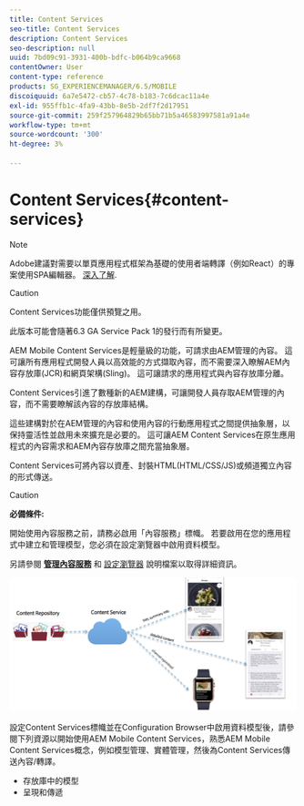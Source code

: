 ```yaml
---
title: Content Services
seo-title: Content Services
description: Content Services
seo-description: null
uuid: 7bd09c91-3931-400b-bdfc-b064b9ca9668
contentOwner: User
content-type: reference
products: SG_EXPERIENCEMANAGER/6.5/MOBILE
discoiquuid: 6a7e5472-cb57-4c78-b183-7c6dcac11a4e
exl-id: 955ffb1c-4fa9-43bb-8e5b-2df7f2d17951
source-git-commit: 259f257964829b65bb71b5a46583997581a91a4e
workflow-type: tm+mt
source-wordcount: '300'
ht-degree: 3%

---
```


# Content Services{#content-services}

>[!NOTE]
>
>Adobe建議對需要以單頁應用程式框架為基礎的使用者端轉譯（例如React）的專案使用SPA編輯器。 [深入了解](/help/sites-developing/spa-overview.md).

>[!CAUTION]
>
>Content Services功能僅供預覽之用。
>
>此版本可能會隨著6.3 GA Service Pack 1的發行而有所變更。

AEM Mobile Content Services是輕量級的功能，可請求由AEM管理的內容。 這可讓所有應用程式開發人員以高效能的方式擷取內容，而不需要深入瞭解AEM內容存放庫(JCR)和網頁架構(Sling)。 這可讓請求的應用程式與內容存放庫分離。

Content Services引進了數種新的AEM建構，可讓開發人員存取AEM管理的內容，而不需要瞭解該內容的存放庫結構。

這些建構對於在AEM管理的內容和使用內容的行動應用程式之間提供抽象層，以保持靈活性並啟用未來擴充是必要的。 這可讓AEM Content Services在原生應用程式的內容需求和AEM內容存放庫之間充當抽象層。

Content Services可將內容以資產、封裝HTML(HTML/CSS/JS)或頻道獨立內容的形式傳送。

>[!CAUTION]
>
>**必備條件:**
>
>開始使用內容服務之前，請務必啟用「內容服務」標幟。 若要啟用在您的應用程式中建立和管理模型，您必須在設定瀏覽器中啟用資料模型。
>
>另請參閱 **[管理內容服務](/help/mobile/developing-content-services.md)** 和 [設定瀏覽器](/help/sites-administering/configurations.md) 說明檔案以取得詳細資訊。

![chlimage_1-143](assets/chlimage_1-143.png)

設定Content Services標幟並在Configuration Browser中啟用資料模型後，請參閱下列資源以開始使用AEM Mobile Content Services，熟悉AEM Mobile Content Services概念，例如模型管理、實體管理，然後為Content Services傳送內容/轉譯。

* 存放庫中的模型
* 呈現和傳遞
